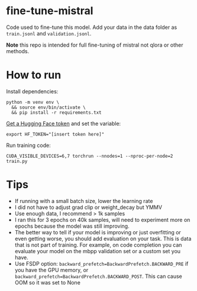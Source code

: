 # fine-tune-mistral

Code used to fine-tune this model. Add your data in the data folder as `train.jsonl` and `validation.jsonl`.

**Note** this repo is intended for full fine-tuning of mistral not qlora or other methods.

# How to run

Install dependencies:
```
python -m venv env \
  && source env/bin/activate \
  && pip install -r requirements.txt
```

[Get a Hugging Face token](https://huggingface.co/settings/tokens) and set the variable:

```
export HF_TOKEN="[insert token here]"
```

Run training code:
```
CUDA_VISIBLE_DEVICES=6,7 torchrun --nnodes=1 --nproc-per-node=2 train.py
```

# Tips

- If running with a small batch size, lower the learning rate
- I did not have to adjust grad clip or weight_decay but YMMV
- Use enough data, I recommend > 1k samples
- I ran this for 3 epochs on 40k samples, will need to experiment more on epochs because the model was still improving.
- The better way to tell if your model is improving or just overfitting or even getting worse, you should add evaluation on your task. This is data that is not part of training. For example, on code completion you can evaluate your model on the mbpp validation set or a custom set you have.
- Use FSDP option: `backward_prefetch=BackwardPrefetch.BACKWARD_PRE` if you have the GPU memory, or `backward_prefetch=BackwardPrefetch.BACKWARD_POST`. This can cause OOM so it was set to None
